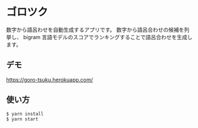 # ゴロツク

数字から語呂わせを自動生成するアプリです。
数字から語呂合わせの候補を列挙し、 bigram 言語モデルのスコアでランキングすることで語呂合わせを生成します。

## デモ

https://goro-tsuku.herokuapp.com/

## 使い方

```
$ yarn install
$ yarn start
```
